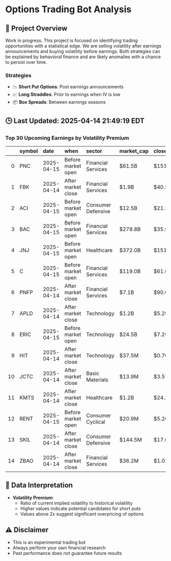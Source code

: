 # Options Trading Bot Analysis

## 🚀 Project Overview
Work in progress. This project is focused on identifying trading opportunities with a statistical edge.
We are selling volatility after earnings announcements and buying volatility before earnings.
Both strategies can be explained by behavioral finance and are likely anomalies with a chance to persist over time.

### Strategies
- 📉 **Short Put Options**: Post earnings announcements
- 📈 **Long Straddles**: Prior to earnings when IV is low
- 📦 **Box Spreads**: Between earnings seasons

## 🕒 Last Updated: 2025-04-14 21:49:19 EDT

### Top 30 Upcoming Earnings by Volatility Premium

|    | symbol   | date       | when               | sector             | market_cap   | close   | hv_current   | iv_current   | vol_premium   |
|---:|:---------|:-----------|:-------------------|:-------------------|:-------------|:--------|:-------------|:-------------|:--------------|
|  0 | PNC      | 2025-04-15 | Before market open | Financial Services | $61.5B       | $151.99 | 45.36%       | 48.16%       | 1.06x         |
|  1 | FBK      | 2025-04-14 | After market close | Financial Services | $1.9B        | $40.56  | 50.64%       | 52.18%       | 1.03x         |
|  2 | ACI      | 2025-04-15 | Before market open | Consumer Defensive | $12.5B       | $21.19  | 35.82%       | 35.16%       | 0.98x         |
|  3 | BAC      | 2025-04-15 | Before market open | Financial Services | $278.8B      | $35.95  | 53.98%       | 47.39%       | 0.88x         |
|  4 | JNJ      | 2025-04-15 | Before market open | Healthcare         | $372.0B      | $151.73 | 31.23%       | 27.05%       | 0.87x         |
|  5 | C        | 2025-04-15 | Before market open | Financial Services | $119.0B      | $61.64  | 60.97%       | 52.15%       | 0.86x         |
|  6 | PNFP     | 2025-04-14 | After market close | Financial Services | $7.1B        | $90.04  | 65.89%       | 55.08%       | 0.84x         |
|  7 | APLD     | 2025-04-14 | After market close | Technology         | $1.2B        | $5.29   | nan%         | nan%         | nanx          |
|  8 | ERIC     | 2025-04-15 | Before market open | Technology         | $24.5B       | $7.29   | nan%         | nan%         | nanx          |
|  9 | HIT      | 2025-04-14 | After market close | Technology         | $37.5M       | $0.70   | nan%         | nan%         | nanx          |
| 10 | JCTC     | 2025-04-14 | After market close | Basic Materials    | $13.9M       | $3.57   | nan%         | nan%         | nanx          |
| 11 | KMTS     | 2025-04-14 | After market close | Healthcare         | $1.2B        | $24.28  | nan%         | nan%         | nanx          |
| 12 | RENT     | 2025-04-15 | Before market open | Consumer Cyclical  | $20.9M       | $5.26   | nan%         | nan%         | nanx          |
| 13 | SKIL     | 2025-04-14 | After market close | Consumer Defensive | $144.5M      | $17.09  | nan%         | nan%         | nanx          |
| 14 | ZBAO     | 2025-04-14 | After market close | Financial Services | $36.2M       | $1.02   | nan%         | nan%         | nanx          |

## 📝 Data Interpretation

- **Volatility Premium**: 
  - Ratio of current implied volatility to historical volatility
  - Higher values indicate potential candidates for short puts
  - Values above 2x suggest significant overpricing of options

## ⚠️ Disclaimer
- This is an experimental trading bot
- Always perform your own financial research
- Past performance does not guarantee future results
